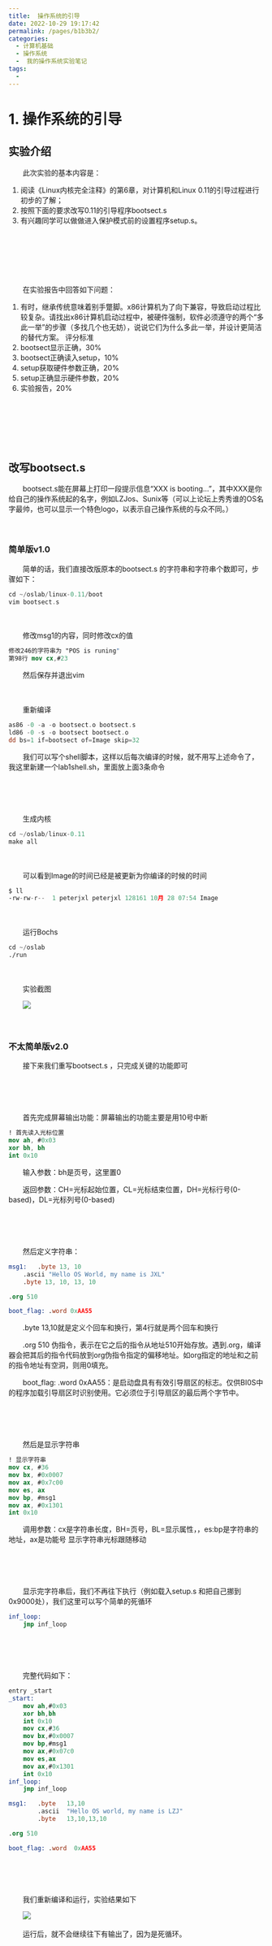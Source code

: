 ```yaml
---
title:  操作系统的引导
date: 2022-10-29 19:17:42
permalink: /pages/b1b3b2/
categories:
  - 计算机基础
  - 操作系统
  -  我的操作系统实验笔记
tags:
  - 
---
```

# 1. 操作系统的引导

## 实验介绍

　　此次实验的基本内容是：

1. 阅读《Linux内核完全注释》的第6章，对计算机和Linux 0.11的引导过程进行初步的了解；
2. 按照下面的要求改写0.11的引导程序bootsect.s
3. 有兴趣同学可以做做进入保护模式前的设置程序setup.s。

　　‍

　　‍

　　​

　　在实验报告中回答如下问题：

1. 有时，继承传统意味着别手蹩脚。x86计算机为了向下兼容，导致启动过程比较复杂。请找出x86计算机启动过程中，被硬件强制，软件必须遵守的两个“多此一举”的步骤（多找几个也无妨），说说它们为什么多此一举，并设计更简洁的替代方案。 评分标准
2. bootsect显示正确，30%
3. bootsect正确读入setup，10%
4. setup获取硬件参数正确，20%
5. setup正确显示硬件参数，20%
6. 实验报告，20%

　　‍

　　‍

　　‍

## 改写bootsect.s

　　bootsect.s能在屏幕上打印一段提示信息“XXX is booting...”，其中XXX是你给自己的操作系统起的名字，例如LZJos、Sunix等（可以上论坛上秀秀谁的OS名字最帅，也可以显示一个特色logo，以表示自己操作系统的与众不同。）

　　‍

### 简单版v1.0

　　简单的话，我们直接改版原本的bootsect.s 的字符串和字符串个数即可，步骤如下：

```nasm
cd ~/oslab/linux-0.11/boot
vim bootsect.s
```

　　‍

　　修改msg1的内容，同时修改cx的值

```nasm
修改246的字符串为 "POS is runing"
第98行 mov cx,#23
```

　　然后保存并退出vim

　　‍

　　重新编译

```nasm
as86 -0 -a -o bootsect.o bootsect.s
ld86 -0 -s -o bootsect bootsect.o
dd bs=1 if=bootsect of=Image skip=32
```

　　我们可以写个shell脚本，这样以后每次编译的时候，就不用写上述命令了，我这里新建一个lab1shell.sh，里面放上面3条命令

　　‍

　　‍

　　生成内核

```nasm
cd ~/oslab/linux-0.11
make all
```

　　‍

　　可以看到Image的时间已经是被更新为你编译的时候的时间

```nasm
$ ll
-rw-rw-r--  1 peterjxl peterjxl 128161 10月 28 07:54 Image
```

　　‍

　　运行Bochs

```nasm
cd ~/oslab
./run
```

　　‍

　　实验截图

　　![](https://image.peterjxl.com/blog/image-20221028075912-hsy72q8.png)​

　　‍

### 不太简单版v2.0

　　接下来我们重写bootsect.s ，只完成关键的功能即可

　　‍

　　‍

　　首先完成屏幕输出功能：屏幕输出的功能主要是用10号中断

```nasm
! 首先读入光标位置
mov ah, #0x03 
xor bh, bh
int 0x10 
```

　　输入参数：bh是页号，这里置0

　　返回参数：CH=光标起始位置，CL=光标结束位置，DH=光标行号(0-based)，DL=光标列号(0-based)

　　‍

　　‍

　　然后定义字符串：

```nasm
msg1:	.byte 13, 10
	.ascii "Hello OS World, my name is JXL"
	.byte 13, 10, 13, 10

.org 510

boot_flag: .word 0xAA55
```

　　.byte 13,10就是定义个回车和换行，第4行就是两个回车和换行

　　.org 510 伪指令，表示在它之后的指令从地址510开始存放。遇到.org，编译器会把其后的指令代码放到org伪指令指定的偏移地址。如org指定的地址和之前的指令地址有空洞，则用0填充。

　　boot_flag:  .word 0xAA55：是启动盘具有有效引导扇区的标志。仅供BI0S中的程序加载引导扇区时识别使用。它必须位于引导扇区的最后两个字节中。

　　‍

　　‍

　　然后是显示字符串

```nasm
! 显示字符串
mov cx, #36
mov bx, #0x0007
mov ax, #0x7c00
mov es, ax
mov bp, #msg1
mov ax, #0x1301
int 0x10
```

　　调用参数：cx是字符串长度，BH=页号，BL=显示属性，，es:bp是字符串的地址，ax是功能号 显示字符串光标跟随移动

　　‍

　　‍

　　显示完字符串后，我们不再往下执行（例如载入setup.s 和把自己挪到0x9000处），我们这里可以写个简单的死循环

```nasm
inf_loop:
	jmp inf_loop
```

　　‍

　　‍

　　完整代码如下：

```nasm
entry _start
_start:
    mov ah,#0x03
    xor bh,bh
    int 0x10
    mov cx,#36
    mov bx,#0x0007
    mov bp,#msg1
    mov ax,#0x07c0
    mov es,ax
    mov ax,#0x1301
    int 0x10
inf_loop:
    jmp inf_loop

msg1: 	.byte   13,10
    	.ascii  "Hello OS world, my name is LZJ"
    	.byte   13,10,13,10

.org 510

boot_flag: .word  0xAA55
```

　　‍

　　‍

　　我们重新编译和运行，实验结果如下

　　![](https://image.peterjxl.com/blog/image-20221029161500-ju7zibq.png)​

　　运行后，就不会继续往下有输出了，因为是死循环。

　　‍

　　‍

　　‍

## 2. 改写setup.s

　　改写setup.s主要完成如下功能：

1. bootsect.s能完成setup.s的载入，并跳转到setup.s开始地址执行。而setup.s向屏幕输出一行"Now we are in SETUP"。
2. setup.s能获取至少一个基本的硬件参数（如内存参数、显卡参数、硬盘参数等），将其存放在内存的特定地址，并输出到屏幕上。
3. setup.s不再加载Linux内核，保持上述信息显示在屏幕上即可。

　　‍

　　‍

### 加载setup.s版  v1.0

　　同样是显示字符串，因此可以直接复用 bootsect.s的2.0版本，改改显示的字符串即可。我们可以直接删掉setup.s，然后cp一份bootsect.s

```nasm
$ cat bootsect.s 
$ cp bootsect.s setup.s
```

　　然后有4个地方要修改：

　　![](https://image.peterjxl.com/blog/image-20221029163519-kixdvs8.png)​

　　‍

　　‍

　　完整代码：

```nasm
entry _start
_start:
    mov ah,#0x03
    xor bh,bh
    int 0x10

    mov cx,#25
    mov bx,#0x0007
    mov bp,#msg2
    mov ax,cs
    mov es,ax
    mov ax,#0x1301
    int 0x10
inf_loop:
    jmp inf_loop

msg2: 	.byte   13,10
    	.ascii  "Now we are in SETUP"
    	.byte   13,10,13,10

.org 510

boot_flag: .word  0xAA55
```

　　‍

　　‍

---

---

　　修改bootsect.s 加载setup模块 v3.0，我们可以参考原版的bootsect.s的模块，我们只需要将其copy到我们自己的bootsect.s即可……

```nasm
load_setup:
! 设置驱动器和磁头(drive 0, head 0): 软盘 0 磁头
    mov dx,#0x0000
! 设置扇区号和磁道(sector 2, track 0): 0 磁头、0 磁道、2 扇区
    mov cx,#0x0002
! 设置读入的内存地址：BOOTSEG+address = 512，偏移512字节
    mov bx,#0x0200
! 设置读入的扇区个数(service 2, nr of sectors)，
! SETUPLEN是读入的扇区个数，Linux 0.11 设置的是 4，
! 我们不需要那么多，我们设置为 2（因此还需要添加变量 SETUPLEN=2）
    mov ax,#0x0200+SETUPLEN
! 应用 0x13 号 BIOS 中断读入 2 个 setup.s扇区
    int 0x13
! 读入成功，跳转到 ok_load_setup: ok - continue
    jnc ok_load_setup
! 软驱、软盘有问题才会执行到这里。我们的镜像文件比它们可靠多了
    mov dx,#0x0000
! 否则复位软驱 reset the diskette
    mov ax,#0x0000
    int 0x13
! 重新循环，再次尝试读取
    jmp load_setup
ok_load_setup:
! 接下来要干什么？当然是跳到 setup 执行。
! 要注意：我们没有将 bootsect 移到 0x9000，因此跳转后的段地址应该是 0x7ce0
! 即我们要设置 SETUPSEG=0x07e0

```

　　‍

　　完整的bootsect.s代码如下：

```nasm
SETUPLEN=2
SETUPSEG=0x07e0
entry _start
_start:
    mov ah,#0x03
    xor bh,bh
    int 0x10

    mov cx,#36
    mov bx,#0x0007
    mov bp,#msg1
    mov ax,#0x07c0
    mov es,ax
    mov ax,#0x1301
    int 0x10
load_setup:
    mov dx, #0x0000 ; 设置驱动器和磁头(drive 0, head 0): 软盘 0 磁头
    mov cx, #0x0002 ; 设置扇区号和磁道(sector 2, track 0): 0 磁头、0 磁道、2 扇区
    mov bx, #0x0200 ; 设置读入的内存地址：BOOTSEG+address = 512，偏移512字节
    mov ax, #0x0200 + SETUPLEN; 设置读入的扇区个数(service 2, nr of sectors)，SETUPLEN是读入的扇区个数，Linux 0.11 设置的是 4，我们不需要那么多，我们设置为 2（因此还需要添加变量 SETUPLEN=2）
    int 0x13         ; 应用 0x13 号 BIOS 中断读入 2 个 setup.s扇区
    jnc ok_load_setup ; 读入成功，跳转到 ok_load_setup: ok - continue

    mov dx, #0x0000 ; 软驱、软盘有问题才会执行到这里。我们的镜像文件比它们可靠多了
    mov ax, #0x0000 ; 复位软驱 reset the diskette 
    int 0x13    ; 继续尝试加载setup.s模块
    jmp load_setup


; 接下来要干什么？当然是跳到 setup 执行。要注意：我们没有将 bootsect 移到 0x9000，因此跳转后的段地址应该是 0x7ce0, 即我们要设置 SETUPSEG=0x07e0  
ok_load_setup:
    jmpi 0, SETUPSEG


msg1: 	.byte   13,10
    	.ascii  "Hello OS world, my name is JXL"
    	.byte   13,10,13,10

.org 510

boot_flag: .word  0xAA55
```

　　‍

　　然后我们再次编译，setup.s和bootsect.s都要编译和链接，效率较低，类似我只之前讲到的写个shell脚本来编译，这次我们不用自己写，用Makefile里自带的即可

```nasm
$ cd ~/oslab/linux-0.11/

$ make BootImage 
as86 -0 -a -o boot/bootsect.o boot/bootsect.s
ld86 -0 -s -o boot/bootsect boot/bootsect.o
as86 -0 -a -o boot/setup.o boot/setup.s
ld86 -0 -s -o boot/setup boot/setup.o
tools/build boot/bootsect boot/setup none  > Image
Root device is (3, 1)
Boot sector 512 bytes.
Setup is 512 bytes.
Unable to open 'system'
make: *** [Makefile:54：BootImage] 错误 1
```

　　有 Error！这是因为 make 根据 Makefile 的指引执行了 `tools/build.c`​，它是为生成整个内核的镜像文件而设计的，没考虑我们只需要 `bootsect.s`​ 和 `setup.s`​ 的情况。它在向我们要 “系统” 的核心代码。为完成实验，接下来给它打个小补丁。

　　‍

　　我们可以简单的看看 linux-0.11/Makefile的内容：

```nasm
all:	Image

Image: boot/bootsect boot/setup tools/system tools/build
	cp -f tools/system system.tmp
	strip system.tmp
	objcopy -O binary -R .note -R .comment system.tmp tools/kernel
	tools/build boot/bootsect boot/setup tools/kernel $(ROOT_DEV) > Image
	rm system.tmp
	rm tools/kernel -f
	sync

BootImage: boot/bootsect boot/setup tools/build
	tools/build boot/bootsect boot/setup none $(ROOT_DEV) > Image
	sync
```

　　​`build.c`​ 从命令行参数得到 bootsect、setup 和 system 内核的文件名，将三者做简单的整理后一起写入 Image。其中 system 是第三个参数（argv[3]）。当 “make all” 的时候，这个参数传过来的是正确的文件名，`build.c`​ 会打开它，将内容写入 Image。

　　而 “make BootImage” 时，传过来的是字符串 "none"。所以，改造 build.c 的思路就是当 argv[3] 是"none"的时候，只写 bootsect 和 setup，忽略所有与 system 有关的工作，或者在该写 system 的位置都写上 “0”。

　　修改工作主要集中在 `build.c`​ 的尾部，可以参考下面的方式，将圈起来的部分注释掉（也可以删掉）。

　​

　　‍![](https://image.peterjxl.com/blog/image-20221029191544678.png)

　　‍

　　当按照前一节所讲的编译方法编译成功后再 run，实验结果如下图

```nasm
$ cd ~/oslab/linux-0.11
$ make BootImage
$ ../run
```

　　‍

　　![](https://image.peterjxl.com/blog/userid13labid374time1421133630447.png)​

　　‍

　　‍

　　‍

　　‍

　　‍

　　‍

### 获取硬件参数版 v2.0

　　在理论课里我们讲到过，setup.s 将获得硬件参数放在内存的 0x90000 处。

　　用 `ah=#0x03`​ 调用 `0x10`​ 中断可以读出光标的位置，用 `ah=#0x88`​ 调用 `0x15`​ 中断可以读出内存的大小。有些硬件参数的获取要稍微复杂一些，如磁盘参数表。在 PC 机中 BIOS 设定的中断向量表中 `int 0x41`​ 的中断向量位置(4*0x41 = 0x0000:0x0104)存放的并不是中断程序的地址，而是第一个硬盘的基本参数表。第二个硬盘的基本参数表入口地址存于 `int 0x46`​ 中断向量位置处。每个硬盘参数表有 16 个字节大小。下表给出了硬盘基本参数表的内容：

　　表 1 磁盘基本参数表

|位移|大小|说明|
| ------| ------| --------------|
|0x00|字|柱面数|
|0x02|字节|磁头数|
|...|...|...|
|0x0E|字节|每磁道扇区数|
|0x0F|字节|保留|

　　所以获得磁盘参数的方法就是复制数据。

　　下面是将硬件参数取出来放在内存 0x90000 的关键代码。

```nasm
mov    ax,#INITSEG
! 设置 ds = 0x9000
mov    ds,ax
mov    ah,#0x03
! 读入光标位置
xor    bh,bh
! 调用 0x10 中断
int    0x10
! 将光标位置写入 0x90000.
mov    [0],dx

! 读入内存大小位置
mov    ah,#0x88
int    0x15
mov    [2],ax

! 从 0x41 处拷贝 16 个字节（磁盘参数表）
mov    ax,#0x0000
mov    ds,ax
lds    si,[4*0x41]
mov    ax,#INITSEG
mov    es,ax
mov    di,#0x0004
mov    cx,#0x10
! 重复16次
rep
movsb
```

　　‍

　　显示获得的参数

　　现在已经将硬件参数（只包括光标位置、内存大小和硬盘参数，其他硬件参数取出的方法基本相同，此处略去）取出来放在了 0x90000 处，接下来的工作是将这些参数显示在屏幕上。这些参数都是一些无符号整数，所以需要做的主要工作是用汇编程序在屏幕上将这些整数显示出来。

　　以十六进制方式显示比较简单。这是因为十六进制与二进制有很好的对应关系（每 4 位二进制数和 1 位十六进制数存在一一对应关系），显示时只需将原二进制数每 4 位划成一组，按组求对应的 ASCII 码送显示器即可。ASCII 码与十六进制数字的对应关系为：0x30 ～ 0x39 对应数字 0 ～ 9，0x41 ～ 0x46 对应数字 a ～ f。从数字 9 到 a，其 ASCII 码间隔了 7h，这一点在转换时要特别注意。为使一个十六进制数能按高位到低位依次显示，实际编程中，需对 bx 中的数每次循环左移一组（4 位二进制），然后屏蔽掉当前高 12 位，对当前余下的 4 位（即 1 位十六进制数）求其 ASCII 码，要判断它是 0 ～ 9 还是 a ～ f，是前者则加 0x30 得对应的 ASCII 码，后者则要加 0x37 才行，最后送显示器输出。以上步骤重复 4 次，就可以完成 bx 中数以 4 位十六进制的形式显示出来。

　　下面是完成显示 16 进制数的汇编语言程序的关键代码，其中用到的 BIOS 中断为 INT 0x10，功能号 0x0E（显示一个字符），即 AH=0x0E，AL=要显示字符的 ASCII 码。

```nasm
! 以 16 进制方式打印栈顶的16位数
print_hex:
! 4 个十六进制数字
    mov cx,#4
! 将(bp)所指的值放入 dx 中，如果 bp 是指向栈顶的话
    mov dx,(bp)
print_digit:
! 循环以使低 4 比特用上 !! 取 dx 的高 4 比特移到低 4 比特处。
    rol dx,#4
! ah = 请求的功能值，al = 半字节(4 个比特)掩码。
    mov ax,#0xe0f
! 取 dl 的低 4 比特值。
    and al,dl
! 给 al 数字加上十六进制 0x30
    add al,#0x30
    cmp al,#0x3a
! 是一个不大于十的数字
    jl  outp
! 是a～f，要多加 7
    add al,#0x07
outp:
    int 0x10
    loop    print_digit
    ret
! 这里用到了一个 loop 指令;
! 每次执行 loop 指令，cx 减 1，然后判断 cx 是否等于 0。
! 如果不为 0 则转移到 loop 指令后的标号处，实现循环；
! 如果为0顺序执行。
!
! 另外还有一个非常相似的指令：rep 指令，
! 每次执行 rep 指令，cx 减 1，然后判断 cx 是否等于 0。
！ 如果不为 0 则继续执行 rep 指令后的串操作指令，直到 cx 为 0，实现重复。

! 打印回车换行
print_nl:
! CR
    mov ax,#0xe0d
    int 0x10
! LF
    mov al,#0xa
    int 0x10
    ret
```

　　‍

　　只要在适当的位置调用 print_bx 和 print_nl（注意，一定要设置好栈，才能进行函数调用）就能将获得硬件参数打印到屏幕上，完成此次实验的任务。但事情往往并不总是顺利的，前面的两个实验大多数实验者可能一次就编译调试通过了（这里要提醒大家：编写操作系统的代码一定要认真，因为要调试操作系统并不是一件很方便的事）。但在这个实验中会出现运行结果不对的情况（为什么呢？因为我们给的代码并不是 100% 好用的）。所以接下来要复习一下汇编，并阅读《Bochs 使用手册》，学学在 Bochs 中如何调试操作系统代码。

　　我想经过漫长而痛苦的调试后，大家一定能兴奋地得到下面的运行结果：

　　![](https://image.peterjxl.com/blog/userid13labid374time1421133648517.png)​

　　‍

　　图 4 用可以打印硬件参数的 setup.s 进行引导的结果Memory Size 是 0x3C00KB，算一算刚好是 15MB（扩展内存），加上 1MB 正好是 16MB，看看 Bochs 配置文件 bochs/bochsrc.bxrc：

```nasm
!……
megs: 16
!……
ata0-master: type=disk, mode=flat, cylinders=410, heads=16, spt=38
!……
```

　　这些都和上面打出的参数吻合，表示此次实验是成功的。

> 实验楼的环境中参数可能跟上面给出的不一致。大家需要根据自己环境中 `bochs/bochsrc.bxrc`​ 文件中的内容才能确定具体的输出信息。

　　下面是提供的参考代码，大家可以根据这个来进行编写代码：

```nasm
INITSEG  = 0x9000
entry _start
_start:
! Print "NOW we are in SETUP"
    mov ah,#0x03
    xor bh,bh
    int 0x10
    mov cx,#25
    mov bx,#0x0007
    mov bp,#msg2
    mov ax,cs
    mov es,ax
    mov ax,#0x1301
    int 0x10

    mov ax,cs
    mov es,ax
! init ss:sp
    mov ax,#INITSEG
    mov ss,ax
    mov sp,#0xFF00

! Get Params
    mov ax,#INITSEG
    mov ds,ax
    mov ah,#0x03
    xor bh,bh
    int 0x10
    mov [0],dx
    mov ah,#0x88
    int 0x15
    mov [2],ax
    mov ax,#0x0000
    mov ds,ax
    lds si,[4*0x41]
    mov ax,#INITSEG
    mov es,ax
    mov di,#0x0004
    mov cx,#0x10
    rep
    movsb

! Be Ready to Print
    mov ax,cs
    mov es,ax
    mov ax,#INITSEG
    mov ds,ax

! Cursor Position
    mov ah,#0x03
    xor bh,bh
    int 0x10
    mov cx,#18
    mov bx,#0x0007
    mov bp,#msg_cursor
    mov ax,#0x1301
    int 0x10
    mov dx,[0]
    call    print_hex
! Memory Size
    mov ah,#0x03
    xor bh,bh
    int 0x10
    mov cx,#14
    mov bx,#0x0007
    mov bp,#msg_memory
    mov ax,#0x1301
    int 0x10
    mov dx,[2]
    call    print_hex
! Add KB
    mov ah,#0x03
    xor bh,bh
    int 0x10
    mov cx,#2
    mov bx,#0x0007
    mov bp,#msg_kb
    mov ax,#0x1301
    int 0x10
! Cyles
    mov ah,#0x03
    xor bh,bh
    int 0x10
    mov cx,#7
    mov bx,#0x0007
    mov bp,#msg_cyles
    mov ax,#0x1301
    int 0x10
    mov dx,[4]
    call    print_hex
! Heads
    mov ah,#0x03
    xor bh,bh
    int 0x10
    mov cx,#8
    mov bx,#0x0007
    mov bp,#msg_heads
    mov ax,#0x1301
    int 0x10
    mov dx,[6]
    call    print_hex
! Secotrs
    mov ah,#0x03
    xor bh,bh
    int 0x10
    mov cx,#10
    mov bx,#0x0007
    mov bp,#msg_sectors
    mov ax,#0x1301
    int 0x10
    mov dx,[12]
    call    print_hex

inf_loop:
    jmp inf_loop

print_hex:
    mov    cx,#4
print_digit:
    rol    dx,#4
    mov    ax,#0xe0f
    and    al,dl
    add    al,#0x30
    cmp    al,#0x3a
    jl     outp
    add    al,#0x07
outp:
    int    0x10
    loop   print_digit
    ret
print_nl:
    mov    ax,#0xe0d     ! CR
    int    0x10
    mov    al,#0xa     ! LF
    int    0x10
    ret

msg2:
    .byte 13,10
    .ascii "NOW we are in SETUP"
    .byte 13,10,13,10
msg_cursor:
    .byte 13,10
    .ascii "Cursor position:"
msg_memory:
    .byte 13,10
    .ascii "Memory Size:"
msg_cyles:
    .byte 13,10
    .ascii "Cyls:"
msg_heads:
    .byte 13,10
    .ascii "Heads:"
msg_sectors:
    .byte 13,10
    .ascii "Sectors:"
msg_kb:
    .ascii "KB"

.org 510
boot_flag:
    .word 0xAA55
```

　　‍

　　‍

　　‍

　　‍

　　‍

## 扩展

　　你可以显示不同的字符串，例如修改显示的字符串的颜色等等，或者可以实现载入system模块等等，完全可以自己有想做的功能，就做着玩~

　　可以参考[hoverwinter/HIT-OSLab: S - 哈工大《操作系统》实验](https://github.com/hoverwinter/HIT-OSLab)，这里就实现了system模块的载入，并且实验手册也写的很棒

　　‍

　　‍

## 附录

　　‍

### int 0x10显示服务

|AH|功能|调用参数|返回参数|
| --------| ----------------------------| -----------------------------------------------------------------------------------------| ------------------------------------------------------------------------------|
|0x03|读光标位置和大小|BH=页号(0-based)|CH=光标起始位置，CL=光标结束位置，DH=光标行号(0-based)，DL=光标列号(0-based)|
|0x0e|显示字符(光标前移)|AL=字符 BL=前景色|None|
|0x0f|获取当前显示模式|None|AL=当前的显示模式，AH=屏幕宽度，以字符列，BH=当前页号(0-based)|
|0x1300|显示字符串光标留在起始位置|ES:BP=字符串地址，CX=字符串长度，BH=页号，BL=显示属性，DH,DL=显示字符串的起始行号和列号|None|
|0x1301|显示字符串光标跟随移动|ES:BP=字符串地址，CX=字符串长度，BH=页号，BL=显示属性，DH,DL=显示字符串的起始行号和列号|None|
